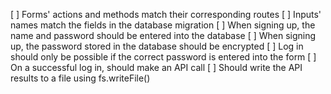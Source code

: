 [ ] Forms' actions and methods match their corresponding routes
[ ] Inputs' names match the fields in the database migration
[ ] When signing up, the name and password should be entered into the database
[ ] When signing up, the password stored in the database should be encrypted
[ ] Log in should only be possible if the correct password is entered into the form
[ ] On a successful log in, should make an API call
[ ] Should write the API results to a file using fs.writeFile()

